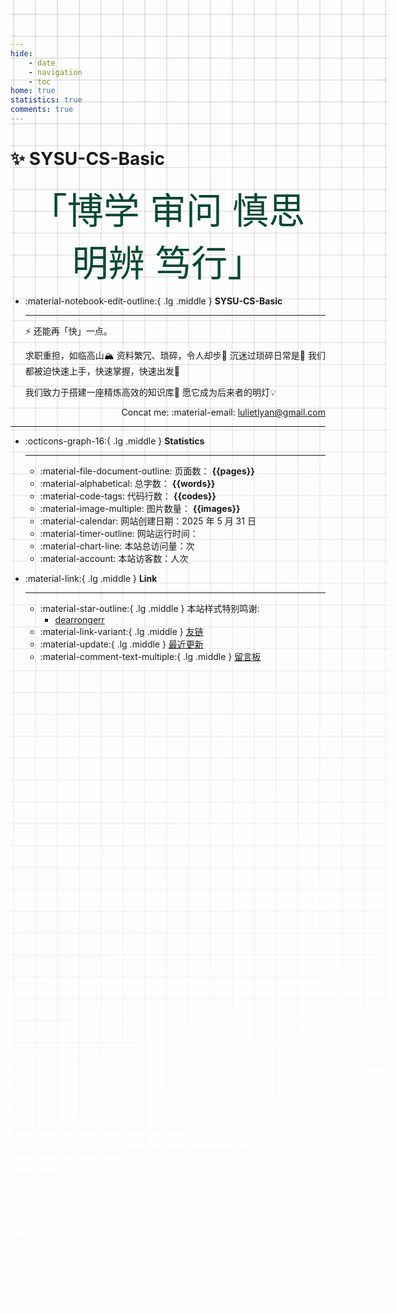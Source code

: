 ```yaml
---
hide:
    - date
    - navigation
    - toc
home: true
statistics: true
comments: true
---
```



<style>
    .custom-font {
    font-size: 58px; /* 默认字体大小为8px */
    color:rgb(4, 73, 47);
}
@media (max-width: 768px) { /* 假设768px及以下为移动端 */
    .custom-font {
        font-size: 32px; /* 移动端字体大小为6px */
    }
}
</style>

# ✨ SYSU-CS-Basic

<center><font class="custom-font ml3">「博学 审问 慎思 明辨 笃行」</font></center>
<script src="https://cdn.statically.io/libs/animejs/2.0.2/anime.min.js"></script>

<div class="grid cards" markdown>

-  :material-notebook-edit-outline:{ .lg .middle } __SYSU-CS-Basic__

    ---
    ⚡ 还能再「快」一点。

    求职重担，如临高山🏔
    资料繁冗、琐碎，令人却步💢
    沉迷过琐碎日常是💭
    我们都被迫快速上手，快速掌握，快速出发🤗

    我们致力于搭建一座精炼高效的知识库🏫
    愿它成为后来者的明灯💡

    <span style="text-align: right; display: block;">Concat me: :material-email: lulietlyan@gmail.com </span>  
        

</div>
<style>
    @media only screen and (max-width: 768px) {
        .responsive-image {
            display: none;
        }
    }
</style>

***

<div class="grid cards" markdown>

-  :octicons-graph-16:{ .lg .middle } __Statistics__

    ---

    - :material-file-document-outline: 页面数：  **{{pages}}**  
    - :material-alphabetical: 总字数： **{{words}}**   
    - :material-code-tags: 代码行数： **{{codes}}**   
    - :material-image-multiple: 图片数量： **{{images}}** 
    - :material-calendar: 网站创建日期：2025 年 5 月 31 日
    <script defer src="https://events.vercount.one/js"></script>
    - :material-timer-outline: 网站运行时间： <span id="web-time"></span> 
    - :material-chart-line: 本站总访问量：<span id="vercount_value_site_pv"></span>次  
    - :material-account: 本站访客数：<span id="vercount_value_site_uv"></span>人次  
    
-  :material-link:{ .lg .middle } __Link__

    ---
    - :material-star-outline:{ .lg .middle } 本站样式特别鸣谢:
        - [dearrongerr](https://dearrongerr.github.io/Rongerr.github.io/)
    - :material-link-variant:{ .lg .middle } [友链](./logs/4_flink.md)
    - :material-update:{ .lg .middle } [最近更新](./logs/2_updatelog.md)
    - :material-comment-text-multiple:{ .lg .middle } [留言板](./logs/6_waline.md)
</div>

<style>
.md-grid {
  max-width: 1220px;
}
</style>

<style>
body {
  position: relative; /* 确保 body 元素的 position 属性为非静态值 */
}

body::before {
  --size: 35px; /* 调整网格单元大小 */
  --line: color-mix(in hsl, canvasText, transparent 80%); /* 调整线条透明度 */
  content: '';
  height: 100vh;
  width: 100%;
  position: absolute; /* 修改为 absolute 以使其随页面滚动 */
  background: linear-gradient(
        90deg,
        var(--line) 1px,
        transparent 1px var(--size)
      )
      50% 50% / var(--size) var(--size),
    linear-gradient(var(--line) 1px, transparent 1px var(--size)) 50% 50% /
      var(--size) var(--size);
  -webkit-mask: linear-gradient(-20deg, transparent 50%, white);
          mask: linear-gradient(-20deg, transparent 50%, white);
  top: 0;
  transform-style: flat;
  pointer-events: none;
  z-index: -1;
}

@media (max-width: 768px) {
  body::before {
    display: none; /* 在手机端隐藏网格效果 */
  }
}
</style>
